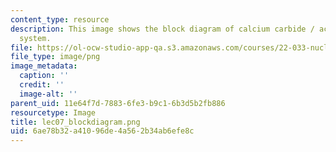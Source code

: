 ```yaml
---
content_type: resource
description: This image shows the block diagram of calcium carbide / acetylene heating
  system.
file: https://ol-ocw-studio-app-qa.s3.amazonaws.com/courses/22-033-nuclear-systems-design-project-fall-2011/6ae78b32a41096de4a562b34ab6efe8c_lec07_blockdiagram.png
file_type: image/png
image_metadata:
  caption: ''
  credit: ''
  image-alt: ''
parent_uid: 11e64f7d-7883-6fe3-b9c1-6b3d5b2fb886
resourcetype: Image
title: lec07_blockdiagram.png
uid: 6ae78b32-a410-96de-4a56-2b34ab6efe8c
---
```

